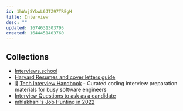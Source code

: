 ```yaml
---
id: 1hWujSYbwL6JTZ97TREgH
title: Interview
desc: ""
updated: 1674631303795
created: 1644451403760
---
```


## Collections

- [Interviews.school](https://interviews.school/)
- [Harvard Resumes and cover letters guide](https://hwpi.harvard.edu/files/ocs/files/hes-resume-cover-letter-guide.pdf)
- 💯 [Tech Interview Handbook](https://github.com/yangshun/tech-interview-handbook) - Curated coding interview preparation materials for busy software engineers
- [Interview Questions to ask as a candidate](https://docs.google.com/spreadsheets/d/11DoQ-Bhvs5mfRwB0Bz6OHwoChhFVK7u_KqlbFgR-ezY/)
- [mhlakhani's Job Hunting in 2022](https://mhlakhani.com/blog/2023/01/tech-job-market/)
